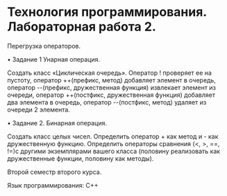 # Технология программирования. Лабораторная работа 2.
Перегрузка операторов.

• Задание 1 Унарная операция.

Создать класс «Циклическая очередь». Оператор ! проверяет ее на пустоту, оператор
++(префикс, метод) добавляет элемент в очередь, оператор --(префикс, дружественная
функция) извлекает элемент из очереди, оператор ++(постфикс, дружественная функция)
добавляет два элемента в очередь, оператор --(постфикс, метод) удаляет из очереди 2
элемента.

• Задание 2. Бинарная операция.

Создать класс целых чисел. Определить оператор + как метод и - как дружественную
функцию. Определить операторы сравнения (<, >, ==, !=)с другими экземплярами вашего
класса (половину реализовать как дружественные функции, половину как методы).

Второй семестр второго курса.

Язык программирования: С++
